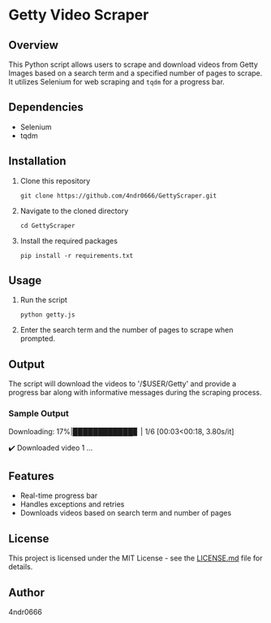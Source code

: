 # Getty Video Scraper

## Overview

This Python script allows users to scrape and download videos from Getty Images based on a search term and a specified number of pages to scrape. It utilizes Selenium for web scraping and `tqdm` for a progress bar.

## Dependencies

- Selenium
- tqdm

## Installation

1. Clone this repository
    ```
    git clone https://github.com/4ndr0666/GettyScraper.git
    ```
  
2. Navigate to the cloned directory
    ```
    cd GettyScraper
    ```

3. Install the required packages
    ```
    pip install -r requirements.txt
    ```

## Usage

1. Run the script
    ```
    python getty.js
    ```

2. Enter the search term and the number of pages to scrape when prompted.

## Output

The script will download the videos to '/$USER/Getty' and provide a progress bar along with informative messages during the scraping process.

### Sample Output

Downloading: 17%|████████████▊ | 1/6 [00:03<00:18, 3.80s/it]

✔️ Downloaded video 1
...

## Features

- Real-time progress bar
- Handles exceptions and retries
- Downloads videos based on search term and number of pages

## License

This project is licensed under the MIT License - see the [LICENSE.md](LICENSE.md) file for details.

## Author

4ndr0666
